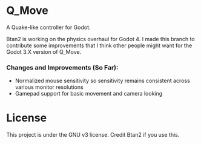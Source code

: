 # Q_Move
A Quake-like controller for Godot.

Btan2 is working on the physics overhaul for Godot 4. I made this branch to contribute some improvements that I think other people might want for the Godot 3.X version of Q_Move.

### Changes and Improvements (So Far):
  - Normalized mouse sensitivity so sensitivity remains consistent across various monitor resolutions
  - Gamepad support for basic movement and camera looking

# License
This project is under the GNU v3 license. Credit Btan2 if you use this.
